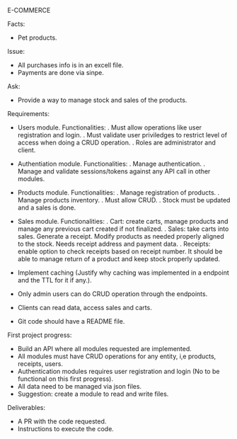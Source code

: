 E-COMMERCE

Facts:

- Pet products.

Issue:

- All purchases info is in an excell file.
- Payments are done via sinpe.

Ask:

- Provide a way to manage stock and sales of the products.


Requirements:

- Users module.
	Functionalities:
		. Must allow operations like user registration and login.
		. Must validate user priviledges to restrict level of access when doing a CRUD operation.
		. Roles are administrator and client.


- Authentiation module.
	Functionalities:
		. Manage authentication.
		. Manage and validate sessions/tokens against any API call in other modules.
		

- Products module.
	Functionalities:
		. Manage registration of products.
		. Manage products inventory.
		. Must allow CRUD.
		. Stock must be updated and a sales is done.


- Sales module.
	Functionalities:
		. Cart: create carts, manage products and manage any previous cart created if not finalized.
		. Sales: take carts into sales. Generate a receipt. Modify products as needed properly aligned to the stock. Needs receipt address and payment data.
		. Receipts: enable option to check receipts based on receipt number. It should be able to manage return of a product and keep stock properly updated.

- Implement caching (Justify why caching was implemented in a endpoint and the TTL for it if any.).
- Only admin users can do CRUD operation through the endpoints.
- Clients can read data, access sales and carts.
- Git code should have a README file.


First project progress:

- Build an API where all modules requested are implemented.
- All modules must have CRUD operations for any entity, i,e products, receipts, users.
- Authentication modules requires user registration and login (No to be functional on this first progress).
- All data need to be managed via json files.
- Suggestion: create a module to read and write files.


Deliverables:

- A PR with the code requested.
- Instructions to execute the code.